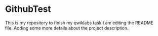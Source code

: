 # GithubTest
This is my repository to finish my qwiklabs task
I am editing the README file. Adding some more details about the project description.

